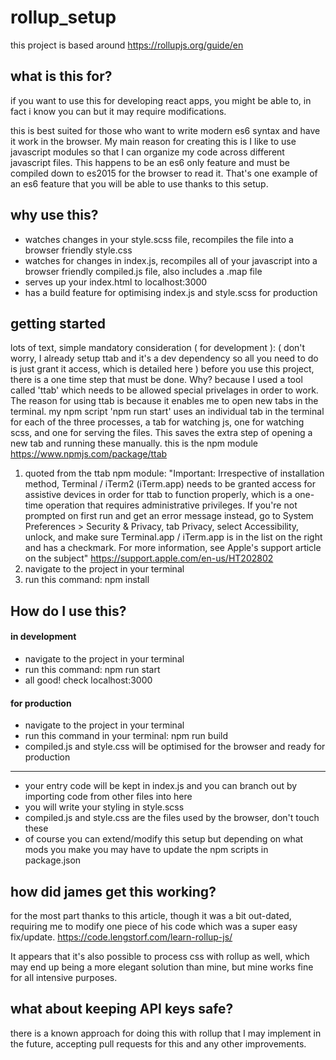 # rollup_setup

this project is based around https://rollupjs.org/guide/en

## what is this for? ##

if you want to use this for developing react apps, you might be able to, in fact i know you can but it may require modifications. 

this is best suited for those who want to write modern es6 syntax and have it work in the browser. My main reason for creating this
is I like to use javascript modules so that I can organize my code across different javascript files. This happens to 
be an es6 only feature and must be compiled down to es2015 for the browser to read it. That's one example of an es6 feature
that you will be able to use thanks to this setup.

## why use this? ##

* watches changes in your style.scss file, recompiles the file into a browser friendly style.css
* watches for changes in index.js, recompiles all of your javascript into a browser friendly compiled.js file, also includes a .map file
* serves up your index.html to localhost:3000
* has a build feature for optimising index.js and style.scss for production

## getting started ##

lots of text, simple mandatory consideration ( for development ):
( don't worry, I already setup ttab and it's a dev dependency so all you need to do is just grant it access, which is detailed here )
before you use this project, there is a one time step that must be done. Why? because I used a tool called 'ttab' which needs to be allowed special privelages in order to work. The reason for using ttab is because it enables me to open new tabs in the terminal. my npm script 'npm run start' uses an individual tab in the terminal for each of the three processes, a tab for watching js, one for watching scss, and one for serving the files. This saves the extra step of opening a new tab and running these manually. this is the npm module https://www.npmjs.com/package/ttab

1. quoted from the ttab npm module:
"Important: Irrespective of installation method, Terminal / iTerm2 (iTerm.app) needs to be granted access for assistive devices in order for ttab to function properly, which is a one-time operation that requires administrative privileges.
If you're not prompted on first run and get an error message instead, go to System Preferences > Security & Privacy, tab Privacy, select Accessibility, unlock, and make sure Terminal.app / iTerm.app is in the list on the right and has a checkmark.
For more information, see Apple's support article on the subject" https://support.apple.com/en-us/HT202802
2. navigate to the project in your terminal
3. run this command: npm install

## How do I use this? ##

#### in development ####
* navigate to the project in your terminal
* run this command: npm run start 
* all good! check localhost:3000

#### for production ####
* navigate to the project in your terminal
* run this command in your terminal: npm run build
* compiled.js and style.css will be optimised for the browser and ready for production

---------------------------

* your entry code will be kept in index.js and you can branch out by importing code from other files into here
* you will write your styling in style.scss
* compiled.js and style.css are the files used by the browser, don't touch these
* of course you can extend/modify this setup but depending on what mods you make you may have to update the npm scripts in package.json

## how did james get this working? ##

for the most part thanks to this article, though it was a bit out-dated, requiring me to modify one piece of his code which was a super easy fix/update. https://code.lengstorf.com/learn-rollup-js/

It appears that it's also possible to process css with rollup as well, which may end up being a more elegant solution than mine, but mine works fine for all intensive purposes. 

## what about keeping API keys safe? ##

there is a known approach for doing this with rollup that I may implement in the future, accepting pull requests for this and any other improvements. 


